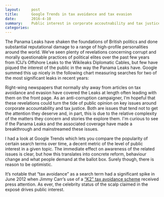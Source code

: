 ```yaml
---
layout:     post
title:      Google Trends in tax avoidance and tax evasion
date:       2016-4-10
summary:	Public interest in corporate accoutnability and tax justice issues in the wake of the Panama Leaks.
categories: 
---
```



The Panama Leaks have shaken the foundations of British politics and done substantial reputational damage to a range of high-profile personalities around the world. We’ve seen plenty of revelations concerning corrupt and morally questionable practices of political elites over the past few years from ICIJ’s Offshore Leaks to the Wikileaks Diplomatic Cables, but few have piqued the interest of the public in the way the Panama Leaks have. Google summed this up nicely in the following chart measuring searches for two of the most significant leaks in recent years:

<script type="text/javascript" src="https://ssl.gstatic.com/trends_nrtr/480_RC06/embed_loader.js"></script>
<script type="text/javascript">
trends.embed.renderWidget("GB_cu_rWzp4FMBAAAXDM_en", "fe_line_chart_1752a923-477e-48a9-8e0f-02d189530086", {"guestPath":"https://www.google.co.uk:443/trends/embed/"});
</script>

Right-wing newspapers that normally shy away from articles on tax avoidance and evasion have covered the Leaks at length often leading with them on the front page. As an anti-corruption campaigner, I’m hopeful that these revelations could turn the tide of public opinion on key issues around corporate accountability and tax justice. Both are issues that tend not to get the attention they deserve and, in part, this is due to the relative complexity of the matters they concern and stories the explore them. I'm curious to see if the Panama Leaks and the associated coverage have made a breakthrough and mainstreamed these issues.

 I had a look at Google Trends which lets you compare the popularity of certain search terms over time, a decent metric of the level of public interest in a given topic. The immediate effect on awareness of the related issues is clear, but how this translates into concrete reform, behaviour change and what people demand at the ballot box. Surely though, there is reason to be optimistic.

<script type="text/javascript" src="//www.google.co.uk/trends/embed.js?hl=en-US&q=%22tax+evasion%22,+%22tax+avoidance%22&cmpt=q&tz=Etc/GMT-1&tz=Etc/GMT-1&content=1&cid=TIMESERIES_GRAPH_0&export=5&w=780&h=330"></script>

It’s notable that “tax avoidance” as a search term had a significant spike in June 2012 when Jimmy Carr’s use of a [“K2" tax avoidance scheme](http://www.theguardian.com/business/2012/jun/19/tax-scheme-jimmy-carr-hmrc) received press attention. As ever, the celebrity status  of the scalp claimed in the exposé drives public interest.